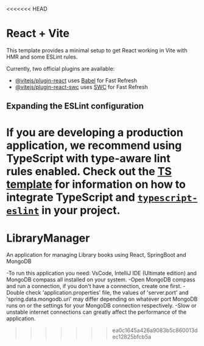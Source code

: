 <<<<<<< HEAD
# React + Vite

This template provides a minimal setup to get React working in Vite with HMR and some ESLint rules.

Currently, two official plugins are available:

- [@vitejs/plugin-react](https://github.com/vitejs/vite-plugin-react/blob/main/packages/plugin-react) uses [Babel](https://babeljs.io/) for Fast Refresh
- [@vitejs/plugin-react-swc](https://github.com/vitejs/vite-plugin-react/blob/main/packages/plugin-react-swc) uses [SWC](https://swc.rs/) for Fast Refresh

## Expanding the ESLint configuration

If you are developing a production application, we recommend using TypeScript with type-aware lint rules enabled. Check out the [TS template](https://github.com/vitejs/vite/tree/main/packages/create-vite/template-react-ts) for information on how to integrate TypeScript and [`typescript-eslint`](https://typescript-eslint.io) in your project.
=======
# LibraryManager
An application for managing Library books using React, SpringBoot and MongoDB

-To run this application you need: VsCode, IntelliJ IDE (Ultimate edition) and MongoDB compass all installed on your system.
-Open MongoDB compass and run a connection, if you don't have a connection, create one first.
-Double check 'application.properties' file, the values of 'server.port' and 'spring.data.mongodb.uri' may differ depending on whatever port MongoDB runs on or the settings for your MongoDB connection respectively.
-Slow or unstable internet connections can greatly affect the performance of the application.
>>>>>>> ea0c1645a426a9083b5c860013dec12825bfcb5a
